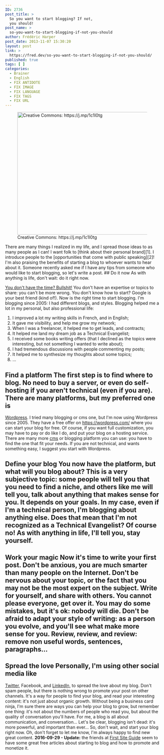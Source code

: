 ```yaml
---
ID: 2736
post_title: >
  So you want to start blogging? If not,
  you should!
post_name: >
  so-you-want-to-start-blogging-if-not-you-should
author: Frédéric Harper
post_date: 2013-11-07 15:30:20
layout: post
link: >
  https://fred.dev/so-you-want-to-start-blogging-if-not-you-should/
published: true
tags: [ ]
categories:
  - Brainer
  - English
  - FIX ANTIDOTE
  - FIX IMAGE
  - FIX LANGUAGE
  - FIX TAGS
  - FIX URL
---
```

<figure><img src="http://fred.dev/wp-content/uploads/2013/11/wordpress.jpg" alt="Creative Commons: https://j.mp/1c1I0tg" width="600" height="400" /><figcaption>Creative Commons: https://j.mp/1c1I0tg</figcaption></figure>There are many things I realized in my life, and I spread those ideas to as many people as I can! I want folk to [think about their personal brand][1]. I introduce people to the [opportunities that come with public speaking][2]! I'm also praising the benefits of starting a blog to whoever wants to hear about it. Someone recently asked me if I have any tips from someone who would like to start blogging, so let's write a post. 
## Do it now As with anything is life, don't wait: do it right now. 

[You don't have the time? Bullshit!][3] You don't have an expertise or topics to share: you can't be more wrong. You don't know how to start? Google is your best friend (kind of!). Now is the right time to start blogging. I'm blogging since 2005: I had different blogs, and styles. Blogging helped me a lot in my personal, but also professional life: 
1.  I improved a lot my writing skills in French, and in English;
2.  It gave me visibility, and help me grow my network;
3.  When I was a freelancer, it helped me to get leads, and contracts;
4.  It helped me land my dream job as a Technical Evangelist;
5.  I received some books writing offers (that I declined as the topics were interesting, but not something I wanted to write about);
6.  I had tremendous discussions with people commenting my posts;
7.  It helped me to synthesize my thoughts about some topics;
8.  ...

## Find a platform The first step is to find where to blog. No need to buy a server, or even do self-hosting if you aren't technical (even if you are). There are many platforms, but my preferred one is 

<a href="https://wordpress.org" target="_blank" rel="noopener noreferrer">Wordpress</a>. I tried many blogging or cms one, but I'm now using Wordpress since 2005. They have a free offer on <a href="https://wordpress.com/" target="_blank" rel="noopener noreferrer">https://wordpress.com/</a> where you can start your blog for free. Of course, if you want full customization, you may have to pay or do like I do, and put your blog on a hosting service. There are many more <a href="https://en.wikipedia.org/wiki/List_of_content_management_systems" target="_blank" rel="noopener noreferrer">cms</a> or blogging platform you can use: you have to find the one that fit your needs. If you are not technical, and wants something easy, I suggest you start with Wordpress. 
## Define your blog You now have the platform, but what will you blog about? This is a very subjective topic: some people will tell you that you need to find a niche, and others like me will tell you, talk about anything that makes sense for you. It depends on your goals. In my case, even if I'm a technical person, I'm blogging about anything else. Does that mean that I'm not recognized as a Technical Evangelist? Of course no! As with anything in life, I'll tell you, stay yourself. 

## Work your magic Now it's time to write your first post. Don't be anxious, you are much smarter than many people on the Internet. Don't be nervous about your topic, or the fact that you may not be the most expert on the subject. Write for yourself, and share with others. You cannot please everyone, get over it. You may do some mistakes, but it's ok: nobody will die. Don't be afraid to adapt your style of writing: as a person you evolve, and you'll see what make more sense for you. Review, review, and review: remove non useful words, sentences, paragraphs... 

## Spread the love Personally, I'm using other social media like 

<a href="https://twitter.com/fharper" target="_blank" rel="noopener noreferrer">Twitter</a>, Facebook, and <a href="https://linkedin.com/in/fredericharper" target="_blank" rel="noopener noreferrer">LinkedIn</a>, to spread the love about my blog. Don't spam people, but there is nothing wrong to promote your post on other channels. It's a way for people to find your blog, and read your interesting content: it's not just about organic growth. Without being a business card ninja, I'm sure there are ways you can help your blog to grow, but remember one thing: it's not about the numbers of people who read you, but about the quality of conversation you'll have. For me, a blog is all about communication, and conversation... Let's be clear, blogging isn't dead: it's more powerful, and important than ever... So, don't wait, and start your blog right now. Oh, don't forget to let me know, I'm always happy to find new great content. **2016-09-29 - Update:** the friends at [First Site Guide][4] seem to have some great free articles about starting to blog and how to promote and monetize it.

 [1]: http://fred.dev/personal-branding-more-important-than-ever/ "Personal Branding, more important than ever"
 [2]: https://fred.dev/social-media-breakfast-public-speaking-no-thanks/ "Social Media Breakfast – Public Speaking? No, thanks!"
 [3]: http://fred.dev/so-you-dont-have-time-bullshit/ "So you don’t have time? Bullshit!"
 [4]: https://firstsiteguide.com/